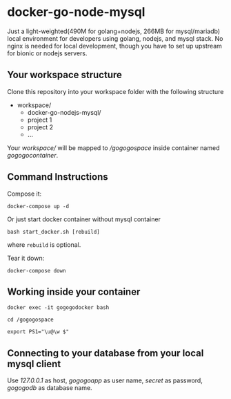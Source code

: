 # docker-go-node-mysql
Just a light-weighted(490M for golang+nodejs, 266MB for mysql/mariadb) local environment for developers using golang, nodejs, and mysql stack. No nginx is needed for local development, though you have to set up upstream for bionic or nodejs servers.

## Your workspace structure
Clone this repository into your workspace folder with the following structure
- workspace/
  - docker-go-nodejs-mysql/
  - project 1
  - project 2
  - ...
  
Your *workspace/* will be mapped to */gogogospace* inside container named *gogogocontainer*.

## Command Instructions
Compose it:

`docker-compose up -d`

Or just start docker container without mysql container

`bash start_docker.sh [rebuild]`

where `rebuild` is optional.

Tear it down:

`docker-compose down`

## Working inside your container

`docker exec -it gogogodocker bash`

`cd /gogogospace`

`export PS1="\u@\w $"`

## Connecting to your database from your local mysql client
Use *127.0.0.1* as host, *gogogoapp* as user name, *secret* as password, *gogogodb* as database name.
